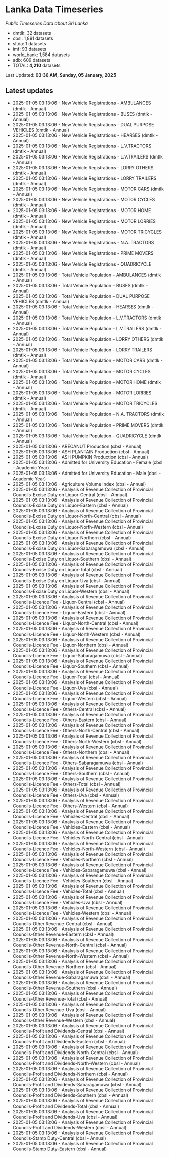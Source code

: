 # Lanka Data Timeseries
*Public Timeseries Data about Sri Lanka*

* dmtlk: 32 datasets
* cbsl: 1,891 datasets
* sltda: 1 datasets
* imf: 93 datasets
* world_bank: 1,584 datasets
* adb: 609 datasets
* TOTAL: **4,210** datasets

Last Updated: **03:36 AM, Sunday, 05 January, 2025**

## Latest updates

* 2025-01-05 03:13:06 - New Vehicle Registrations - AMBULANCES (dmtlk - Annual)
* 2025-01-05 03:13:06 - New Vehicle Registrations - BUSES (dmtlk - Annual)
* 2025-01-05 03:13:06 - New Vehicle Registrations - DUAL PURPOSE VEHICLES (dmtlk - Annual)
* 2025-01-05 03:13:06 - New Vehicle Registrations - HEARSES (dmtlk - Annual)
* 2025-01-05 03:13:06 - New Vehicle Registrations - L.V.TRACTORS (dmtlk - Annual)
* 2025-01-05 03:13:06 - New Vehicle Registrations - L.V.TRAILERS (dmtlk - Annual)
* 2025-01-05 03:13:06 - New Vehicle Registrations - LORRY OTHERS (dmtlk - Annual)
* 2025-01-05 03:13:06 - New Vehicle Registrations - LORRY TRAILERS (dmtlk - Annual)
* 2025-01-05 03:13:06 - New Vehicle Registrations - MOTOR CARS (dmtlk - Annual)
* 2025-01-05 03:13:06 - New Vehicle Registrations - MOTOR CYCLES (dmtlk - Annual)
* 2025-01-05 03:13:06 - New Vehicle Registrations - MOTOR HOME (dmtlk - Annual)
* 2025-01-05 03:13:06 - New Vehicle Registrations - MOTOR LORRIES (dmtlk - Annual)
* 2025-01-05 03:13:06 - New Vehicle Registrations - MOTOR TRICYCLES (dmtlk - Annual)
* 2025-01-05 03:13:06 - New Vehicle Registrations - N.A. TRACTORS (dmtlk - Annual)
* 2025-01-05 03:13:06 - New Vehicle Registrations - PRIME MOVERS (dmtlk - Annual)
* 2025-01-05 03:13:06 - New Vehicle Registrations - QUADRICYCLE (dmtlk - Annual)
* 2025-01-05 03:13:06 - Total Vehicle Population - AMBULANCES (dmtlk - Annual)
* 2025-01-05 03:13:06 - Total Vehicle Population - BUSES (dmtlk - Annual)
* 2025-01-05 03:13:06 - Total Vehicle Population - DUAL PURPOSE VEHICLES (dmtlk - Annual)
* 2025-01-05 03:13:06 - Total Vehicle Population - HEARSES (dmtlk - Annual)
* 2025-01-05 03:13:06 - Total Vehicle Population - L.V.TRACTORS (dmtlk - Annual)
* 2025-01-05 03:13:06 - Total Vehicle Population - L.V.TRAILERS (dmtlk - Annual)
* 2025-01-05 03:13:06 - Total Vehicle Population - LORRY OTHERS (dmtlk - Annual)
* 2025-01-05 03:13:06 - Total Vehicle Population - LORRY TRAILERS (dmtlk - Annual)
* 2025-01-05 03:13:06 - Total Vehicle Population - MOTOR CARS (dmtlk - Annual)
* 2025-01-05 03:13:06 - Total Vehicle Population - MOTOR CYCLES (dmtlk - Annual)
* 2025-01-05 03:13:06 - Total Vehicle Population - MOTOR HOME (dmtlk - Annual)
* 2025-01-05 03:13:06 - Total Vehicle Population - MOTOR LORRIES (dmtlk - Annual)
* 2025-01-05 03:13:06 - Total Vehicle Population - MOTOR TRICYCLES (dmtlk - Annual)
* 2025-01-05 03:13:06 - Total Vehicle Population - N.A. TRACTORS (dmtlk - Annual)
* 2025-01-05 03:13:06 - Total Vehicle Population - PRIME MOVERS (dmtlk - Annual)
* 2025-01-05 03:13:06 - Total Vehicle Population - QUADRICYCLE (dmtlk - Annual)
* 2025-01-05 03:13:06 - ARECANUT Production (cbsl - Annual)
* 2025-01-05 03:13:06 - ASH PLANTAIN Production (cbsl - Annual)
* 2025-01-05 03:13:06 - ASH PUMPKIN Production (cbsl - Annual)
* 2025-01-05 03:13:06 - Admitted for University Education - Female (cbsl - Academic Year)
* 2025-01-05 03:13:06 - Admitted for University Education - Male (cbsl - Academic Year)
* 2025-01-05 03:13:06 - Agriculture Volume Index (cbsl - Annual)
* 2025-01-05 03:13:06 - Analysis of Revenue Collection of Provincial Councils-Excise Duty on Liquor-Central (cbsl - Annual)
* 2025-01-05 03:13:06 - Analysis of Revenue Collection of Provincial Councils-Excise Duty on Liquor-Eastern (cbsl - Annual)
* 2025-01-05 03:13:06 - Analysis of Revenue Collection of Provincial Councils-Excise Duty on Liquor-North-Central (cbsl - Annual)
* 2025-01-05 03:13:06 - Analysis of Revenue Collection of Provincial Councils-Excise Duty on Liquor-North-Western (cbsl - Annual)
* 2025-01-05 03:13:06 - Analysis of Revenue Collection of Provincial Councils-Excise Duty on Liquor-Northern (cbsl - Annual)
* 2025-01-05 03:13:06 - Analysis of Revenue Collection of Provincial Councils-Excise Duty on Liquor-Sabaragamuwa (cbsl - Annual)
* 2025-01-05 03:13:06 - Analysis of Revenue Collection of Provincial Councils-Excise Duty on Liquor-Southern (cbsl - Annual)
* 2025-01-05 03:13:06 - Analysis of Revenue Collection of Provincial Councils-Excise Duty on Liquor-Total (cbsl - Annual)
* 2025-01-05 03:13:06 - Analysis of Revenue Collection of Provincial Councils-Excise Duty on Liquor-Uva (cbsl - Annual)
* 2025-01-05 03:13:06 - Analysis of Revenue Collection of Provincial Councils-Excise Duty on Liquor-Western (cbsl - Annual)
* 2025-01-05 03:13:06 - Analysis of Revenue Collection of Provincial Councils-Licence Fee - Liquor-Central (cbsl - Annual)
* 2025-01-05 03:13:06 - Analysis of Revenue Collection of Provincial Councils-Licence Fee - Liquor-Eastern (cbsl - Annual)
* 2025-01-05 03:13:06 - Analysis of Revenue Collection of Provincial Councils-Licence Fee - Liquor-North-Central (cbsl - Annual)
* 2025-01-05 03:13:06 - Analysis of Revenue Collection of Provincial Councils-Licence Fee - Liquor-North-Western (cbsl - Annual)
* 2025-01-05 03:13:06 - Analysis of Revenue Collection of Provincial Councils-Licence Fee - Liquor-Northern (cbsl - Annual)
* 2025-01-05 03:13:06 - Analysis of Revenue Collection of Provincial Councils-Licence Fee - Liquor-Sabaragamuwa (cbsl - Annual)
* 2025-01-05 03:13:06 - Analysis of Revenue Collection of Provincial Councils-Licence Fee - Liquor-Southern (cbsl - Annual)
* 2025-01-05 03:13:06 - Analysis of Revenue Collection of Provincial Councils-Licence Fee - Liquor-Total (cbsl - Annual)
* 2025-01-05 03:13:06 - Analysis of Revenue Collection of Provincial Councils-Licence Fee - Liquor-Uva (cbsl - Annual)
* 2025-01-05 03:13:06 - Analysis of Revenue Collection of Provincial Councils-Licence Fee - Liquor-Western (cbsl - Annual)
* 2025-01-05 03:13:06 - Analysis of Revenue Collection of Provincial Councils-Licence Fee - Others-Central (cbsl - Annual)
* 2025-01-05 03:13:06 - Analysis of Revenue Collection of Provincial Councils-Licence Fee - Others-Eastern (cbsl - Annual)
* 2025-01-05 03:13:06 - Analysis of Revenue Collection of Provincial Councils-Licence Fee - Others-North-Central (cbsl - Annual)
* 2025-01-05 03:13:06 - Analysis of Revenue Collection of Provincial Councils-Licence Fee - Others-North-Western (cbsl - Annual)
* 2025-01-05 03:13:06 - Analysis of Revenue Collection of Provincial Councils-Licence Fee - Others-Northern (cbsl - Annual)
* 2025-01-05 03:13:06 - Analysis of Revenue Collection of Provincial Councils-Licence Fee - Others-Sabaragamuwa (cbsl - Annual)
* 2025-01-05 03:13:06 - Analysis of Revenue Collection of Provincial Councils-Licence Fee - Others-Southern (cbsl - Annual)
* 2025-01-05 03:13:06 - Analysis of Revenue Collection of Provincial Councils-Licence Fee - Others-Total (cbsl - Annual)
* 2025-01-05 03:13:06 - Analysis of Revenue Collection of Provincial Councils-Licence Fee - Others-Uva (cbsl - Annual)
* 2025-01-05 03:13:06 - Analysis of Revenue Collection of Provincial Councils-Licence Fee - Others-Western (cbsl - Annual)
* 2025-01-05 03:13:06 - Analysis of Revenue Collection of Provincial Councils-Licence Fee - Vehicles-Central (cbsl - Annual)
* 2025-01-05 03:13:06 - Analysis of Revenue Collection of Provincial Councils-Licence Fee - Vehicles-Eastern (cbsl - Annual)
* 2025-01-05 03:13:06 - Analysis of Revenue Collection of Provincial Councils-Licence Fee - Vehicles-North-Central (cbsl - Annual)
* 2025-01-05 03:13:06 - Analysis of Revenue Collection of Provincial Councils-Licence Fee - Vehicles-North-Western (cbsl - Annual)
* 2025-01-05 03:13:06 - Analysis of Revenue Collection of Provincial Councils-Licence Fee - Vehicles-Northern (cbsl - Annual)
* 2025-01-05 03:13:06 - Analysis of Revenue Collection of Provincial Councils-Licence Fee - Vehicles-Sabaragamuwa (cbsl - Annual)
* 2025-01-05 03:13:06 - Analysis of Revenue Collection of Provincial Councils-Licence Fee - Vehicles-Southern (cbsl - Annual)
* 2025-01-05 03:13:06 - Analysis of Revenue Collection of Provincial Councils-Licence Fee - Vehicles-Total (cbsl - Annual)
* 2025-01-05 03:13:06 - Analysis of Revenue Collection of Provincial Councils-Licence Fee - Vehicles-Uva (cbsl - Annual)
* 2025-01-05 03:13:06 - Analysis of Revenue Collection of Provincial Councils-Licence Fee - Vehicles-Western (cbsl - Annual)
* 2025-01-05 03:13:06 - Analysis of Revenue Collection of Provincial Councils-Other Revenue-Central (cbsl - Annual)
* 2025-01-05 03:13:06 - Analysis of Revenue Collection of Provincial Councils-Other Revenue-Eastern (cbsl - Annual)
* 2025-01-05 03:13:06 - Analysis of Revenue Collection of Provincial Councils-Other Revenue-North-Central (cbsl - Annual)
* 2025-01-05 03:13:06 - Analysis of Revenue Collection of Provincial Councils-Other Revenue-North-Western (cbsl - Annual)
* 2025-01-05 03:13:06 - Analysis of Revenue Collection of Provincial Councils-Other Revenue-Northern (cbsl - Annual)
* 2025-01-05 03:13:06 - Analysis of Revenue Collection of Provincial Councils-Other Revenue-Sabaragamuwa (cbsl - Annual)
* 2025-01-05 03:13:06 - Analysis of Revenue Collection of Provincial Councils-Other Revenue-Southern (cbsl - Annual)
* 2025-01-05 03:13:06 - Analysis of Revenue Collection of Provincial Councils-Other Revenue-Total (cbsl - Annual)
* 2025-01-05 03:13:06 - Analysis of Revenue Collection of Provincial Councils-Other Revenue-Uva (cbsl - Annual)
* 2025-01-05 03:13:06 - Analysis of Revenue Collection of Provincial Councils-Other Revenue-Western (cbsl - Annual)
* 2025-01-05 03:13:06 - Analysis of Revenue Collection of Provincial Councils-Profit and Dividends-Central (cbsl - Annual)
* 2025-01-05 03:13:06 - Analysis of Revenue Collection of Provincial Councils-Profit and Dividends-Eastern (cbsl - Annual)
* 2025-01-05 03:13:06 - Analysis of Revenue Collection of Provincial Councils-Profit and Dividends-North-Central (cbsl - Annual)
* 2025-01-05 03:13:06 - Analysis of Revenue Collection of Provincial Councils-Profit and Dividends-North-Western (cbsl - Annual)
* 2025-01-05 03:13:06 - Analysis of Revenue Collection of Provincial Councils-Profit and Dividends-Northern (cbsl - Annual)
* 2025-01-05 03:13:06 - Analysis of Revenue Collection of Provincial Councils-Profit and Dividends-Sabaragamuwa (cbsl - Annual)
* 2025-01-05 03:13:06 - Analysis of Revenue Collection of Provincial Councils-Profit and Dividends-Southern (cbsl - Annual)
* 2025-01-05 03:13:06 - Analysis of Revenue Collection of Provincial Councils-Profit and Dividends-Total (cbsl - Annual)
* 2025-01-05 03:13:06 - Analysis of Revenue Collection of Provincial Councils-Profit and Dividends-Uva (cbsl - Annual)
* 2025-01-05 03:13:06 - Analysis of Revenue Collection of Provincial Councils-Profit and Dividends-Western (cbsl - Annual)
* 2025-01-05 03:13:06 - Analysis of Revenue Collection of Provincial Councils-Stamp Duty-Central (cbsl - Annual)
* 2025-01-05 03:13:06 - Analysis of Revenue Collection of Provincial Councils-Stamp Duty-Eastern (cbsl - Annual)